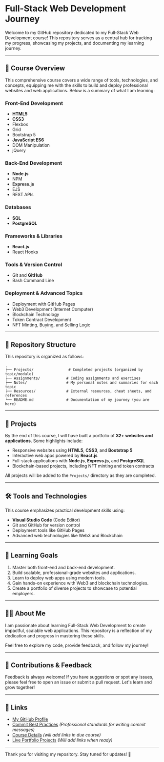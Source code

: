 # Full-Stack Web Development Journey

Welcome to my GitHub repository dedicated to my Full-Stack Web Development course! This repository serves as a central hub for tracking my progress, showcasing my projects, and documenting my learning journey.

---

## 🚀 Course Overview

This comprehensive course covers a wide range of tools, technologies, and concepts, equipping me with the skills to build and deploy professional websites and web applications. Below is a summary of what I am learning:

### Front-End Development
- **HTML5**
- **CSS3**
- Flexbox
- Grid
- Bootstrap 5
- **JavaScript ES6**
- DOM Manipulation
- jQuery

### Back-End Development
- **Node.js**
- NPM
- **Express.js**
- EJS
- REST APIs

### Databases
- **SQL**
- **PostgreSQL**

### Frameworks & Libraries
- **React.js**
- React Hooks

### Tools & Version Control
- Git and **GitHub**
- Bash Command Line

### Deployment & Advanced Topics
- Deployment with GitHub Pages
- Web3 Development (Internet Computer)
- Blockchain Technology
- Token Contract Development
- NFT Minting, Buying, and Selling Logic

---

## 📁 Repository Structure

This repository is organized as follows:

```
.
├── Projects/                # Completed projects (organized by topic/module)
├── Assignments/            # Coding assignments and exercises
├── Notes/                  # My personal notes and summaries for each topic
├── Resources/              # External resources, cheat sheets, and references
└── README.md               # Documentation of my journey (you are here)
```

---

## 🌟 Projects
By the end of this course, I will have built a portfolio of **32+ websites and applications**. Some highlights include:

- Responsive websites using **HTML5**, **CSS3**, and **Bootstrap 5**
- Interactive web apps powered by **React.js**
- Full-stack applications with **Node.js**, **Express.js**, and **PostgreSQL**
- Blockchain-based projects, including NFT minting and token contracts

All projects will be added to the `Projects/` directory as they are completed.

---

## 🛠 Tools and Technologies
This course emphasizes practical development skills using:

- **Visual Studio Code** (Code Editor)
- Git and GitHub for version control
- Deployment tools like GitHub Pages
- Advanced web technologies like Web3 and Blockchain

---

## 📝 Learning Goals

1. Master both front-end and back-end development.
2. Build scalable, professional-grade websites and applications.
3. Learn to deploy web apps using modern tools.
4. Gain hands-on experience with Web3 and blockchain technologies.
5. Create a portfolio of diverse projects to showcase to potential employers.

---

## 👨‍💻 About Me

I am passionate about learning Full-Stack Web Development to create impactful, scalable web applications. This repository is a reflection of my dedication and progress in mastering these skills.

Feel free to explore my code, provide feedback, and follow my journey!

---

## 🤝 Contributions & Feedback

Feedback is always welcome! If you have suggestions or spot any issues, please feel free to open an issue or submit a pull request. Let's learn and grow together!

---

## 🔗 Links

- [My GitHub Profile](https://github.com/sadokdiba)
- [Commit Best Practices](./commit-best-practices.md) *(Professional standards for writing commit messages)*
- [Course Details](#) *(will add links in due course)*
- [Live Portfolio Projects](#) *(Will add links when ready)*

---

Thank you for visiting my repository. Stay tuned for updates! 🚀
